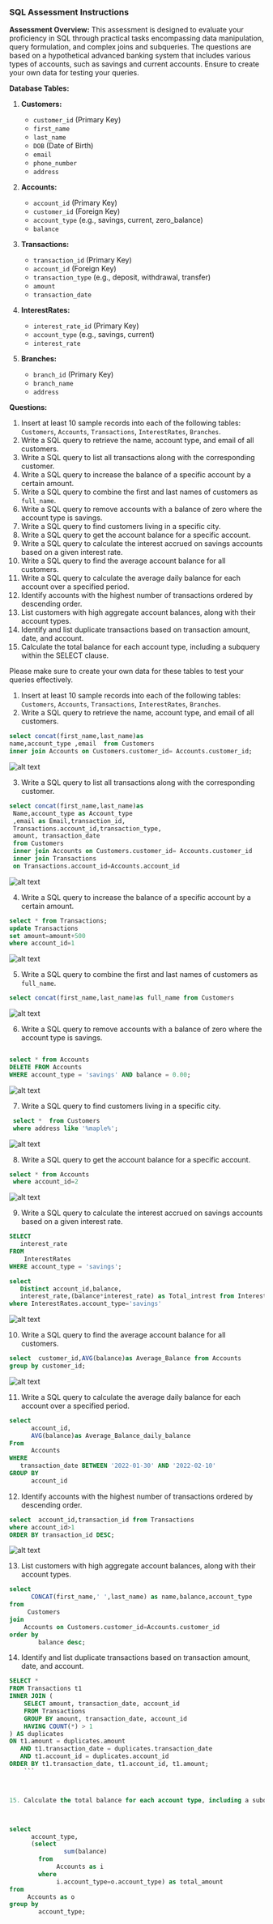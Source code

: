 ### SQL Assessment Instructions

**Assessment Overview:**
This assessment is designed to evaluate your proficiency in SQL through practical tasks encompassing data manipulation, query formulation, and complex joins and subqueries. The questions are based on a hypothetical advanced banking system that includes various types of accounts, such as savings and current accounts. Ensure to create your own data for testing your queries.

**Database Tables:**

1. **Customers:**

   - `customer_id` (Primary Key)
   - `first_name`
   - `last_name`
   - `DOB` (Date of Birth)
   - `email`
   - `phone_number`
   - `address`

2. **Accounts:**

   - `account_id` (Primary Key)
   - `customer_id` (Foreign Key)
   - `account_type` (e.g., savings, current, zero_balance)
   - `balance`

3. **Transactions:**

   - `transaction_id` (Primary Key)
   - `account_id` (Foreign Key)
   - `transaction_type` (e.g., deposit, withdrawal, transfer)
   - `amount`
   - `transaction_date`

4. **InterestRates:**

   - `interest_rate_id` (Primary Key)
   - `account_type` (e.g., savings, current)
   - `interest_rate`

5. **Branches:**
   - `branch_id` (Primary Key)
   - `branch_name`
   - `address`

**Questions:**

1. Insert at least 10 sample records into each of the following tables: `Customers`, `Accounts`, `Transactions`, `InterestRates`, `Branches`.
2. Write a SQL query to retrieve the name, account type, and email of all customers.
3. Write a SQL query to list all transactions along with the corresponding customer.
4. Write a SQL query to increase the balance of a specific account by a certain amount.
5. Write a SQL query to combine the first and last names of customers as `full_name`.
6. Write a SQL query to remove accounts with a balance of zero where the account type is savings.
7. Write a SQL query to find customers living in a specific city.
8. Write a SQL query to get the account balance for a specific account.
9. Write a SQL query to calculate the interest accrued on savings accounts based on a given interest rate.
10. Write a SQL query to find the average account balance for all customers.
11. Write a SQL query to calculate the average daily balance for each account over a specified period.
12. Identify accounts with the highest number of transactions ordered by descending order.
13. List customers with high aggregate account balances, along with their account types.
14. Identify and list duplicate transactions based on transaction amount, date, and account.
15. Calculate the total balance for each account type, including a subquery within the SELECT clause.

Please make sure to create your own data for these tables to test your queries effectively.

1. Insert at least 10 sample records into each of the following tables: `Customers`, `Accounts`, `Transactions`, `InterestRates`, `Branches`.
2. Write a SQL query to retrieve the name, account type, and email of all customers.

```sql
select concat(first_name,last_name)as
name,account_type ,email  from Customers
inner join Accounts on Customers.customer_id= Accounts.customer_id;
```

![alt text](image.png)

3. Write a SQL query to list all transactions along with the corresponding customer.

```sql
select concat(first_name,last_name)as
 Name,account_type as Account_type
 ,email as Email,transaction_id,
 Transactions.account_id,transaction_type,
 amount, transaction_date
 from Customers
 inner join Accounts on Customers.customer_id= Accounts.customer_id
 inner join Transactions
 on Transactions.account_id=Accounts.account_id
```

![alt text](image-1.png)

4.  Write a SQL query to increase the balance of a specific account by a certain amount.

```sql
select * from Transactions;
update Transactions
set amount=amount+500
where account_id=1
```

![alt text](image-2.png)

5.  Write a SQL query to combine the first and last names of customers as `full_name`.

```sql
select concat(first_name,last_name)as full_name from Customers
```

![alt text](image-3.png)

6.  Write a SQL query to remove accounts with a balance of zero where the account type is savings.

```sql

select * from Accounts
DELETE FROM Accounts
WHERE account_type = 'savings' AND balance = 0.00;
```

![alt text](image-4.png)

7.  Write a SQL query to find customers living in a specific city.

```sql
 select *  from Customers
 where address like '%maple%';
```

![alt text](image-5.png)

8.  Write a SQL query to get the account balance for a specific account.

```sql
select * from Accounts
 where account_id=2
```

![alt text](image-6.png)

9. Write a SQL query to calculate the interest accrued on savings accounts based on a given interest rate.

```sql
SELECT
   interest_rate
FROM
    InterestRates
WHERE account_type = 'savings';

select
   Distinct account_id,balance,
   interest_rate,(balance*interest_rate) as Total_intrest from InterestRates,Accounts
where InterestRates.account_type='savings'
```

![alt text](image-7.png)

10. Write a SQL query to find the average account balance for all customers.

```sql
select  customer_id,AVG(balance)as Average_Balance from Accounts
group by customer_id;
```

![alt text](image-8.png)

11. Write a SQL query to calculate the average daily balance for each account over a specified period.

```sql
select
      account_id,
	  AVG(balance)as Average_Balance_daily_balance
From
      Accounts
WHERE
   transaction_date BETWEEN '2022-01-30' AND '2022-02-10'
GROUP BY
      account_id
```

12. Identify accounts with the highest number of transactions ordered by descending order.

```sql
select  account_id,transaction_id from Transactions
where account_id>1
ORDER BY transaction_id DESC;
```

![alt text](image-9.png)

13. List customers with high aggregate account balances, along with their account types.

```sql
select
      CONCAT(first_name,' ',last_name) as name,balance,account_type
from
     Customers
join
    Accounts on Customers.customer_id=Accounts.customer_id
order by
        balance desc;
```

14. Identify and list duplicate transactions based on transaction amount, date, and account.

````sql
SELECT *
FROM Transactions t1
INNER JOIN (
    SELECT amount, transaction_date, account_id
    FROM Transactions
    GROUP BY amount, transaction_date, account_id
    HAVING COUNT(*) > 1
) AS duplicates
ON t1.amount = duplicates.amount
   AND t1.transaction_date = duplicates.transaction_date
   AND t1.account_id = duplicates.account_id
ORDER BY t1.transaction_date, t1.account_id, t1.amount;
    ```



15. Calculate the total balance for each account type, including a subquery within the SELECT clause.



select
      account_type,
	  (select
	           sum(balance)
	    from
		     Accounts as i
		where
		     i.account_type=o.account_type) as total_amount
from
     Accounts as o
group by
        account_type;

````
